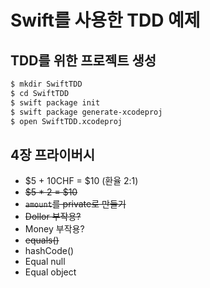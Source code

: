 # Swift를 사용한 TDD 예제

## TDD를 위한 프로젝트 생성
```bash
$ mkdir SwiftTDD
$ cd SwiftTDD
$ swift package init
$ swift package generate-xcodeproj
$ open SwiftTDD.xcodeproj
```

## 4장 프라이버시

* $5 + 10CHF = $10 (환율 2:1)
* ~~$5 * 2 = $10~~
* ~~`amount`를 private로 만들기~~
* ~~Dollor 부작용?~~
* Money 부작용?
* ~~equals()~~
* hashCode()
* Equal null
* Equal object

